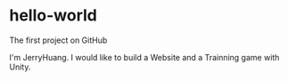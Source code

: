 # hello-world
The first project on GitHub

I'm JerryHuang. I would like to build a Website and a Trainning game with Unity.
